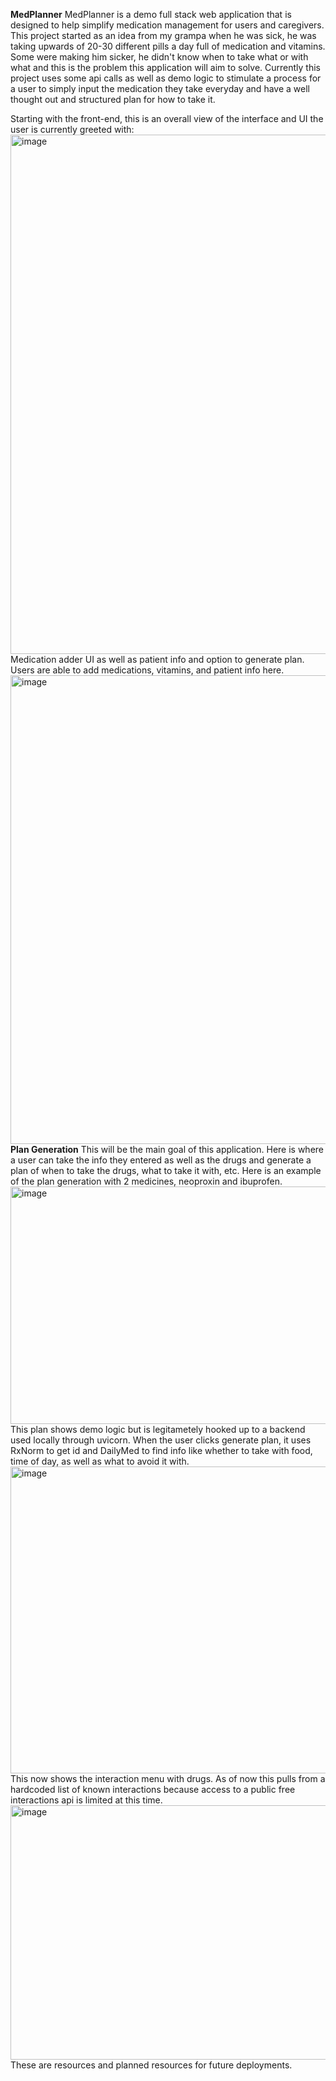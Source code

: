 **MedPlanner**
MedPlanner is a demo full stack web application that is designed to help simplify medication management for users and caregivers. 
This project started as an idea from my grampa when he was sick, he was taking upwards of 20-30 different pills a day full of medication and vitamins. Some were making him sicker, he didn't know when to take what or with what and this is the problem this application will aim to solve.
Currently this project uses some api calls as well as demo logic to stimulate a process for a user to simply input the medication they take everyday and have a well thought out and structured plan for how to take it.

Starting with the front-end, this is an overall view of the interface and UI the user is currently greeted with:
<img width="1470" height="831" alt="image" src="https://github.com/user-attachments/assets/3e9db815-d5c8-472b-bb13-6d44b0f42395" />
Medication adder UI as well as patient info and option to generate plan. Users are able to add medications, vitamins, and patient info here.
<img width="1273" height="750" alt="image" src="https://github.com/user-attachments/assets/0f1714f3-57a0-419a-8201-014037709bab" />
**Plan Generation**
This will be the main goal of this application. Here is where a user can take the info they entered as well as the drugs and generate a plan of when to take the drugs, what to take it with, etc.
Here is an example of the plan generation with 2 medicines, neoproxin and ibuprofen.
<img width="1258" height="380" alt="image" src="https://github.com/user-attachments/assets/7435ed29-6d9f-4df3-b6fe-de3329596412" />
This plan shows demo logic but is legitametely hooked up to a backend used locally through uvicorn. When the user clicks generate plan, it uses RxNorm to get id and DailyMed to find info like whether to take with food, time of day, as well as what to avoid it with.
<img width="1275" height="491" alt="image" src="https://github.com/user-attachments/assets/fa277ef3-51c5-4130-81cf-df6ed9fe8c93" />
This now shows the interaction menu with drugs. As of now this pulls from a hardcoded list of known interactions because access to a public free interactions api is limited at this time.
<img width="1266" height="407" alt="image" src="https://github.com/user-attachments/assets/8ebe5031-b7b6-49e5-af44-db47e62a52d0" />
These are resources and planned resources for future deployments.

